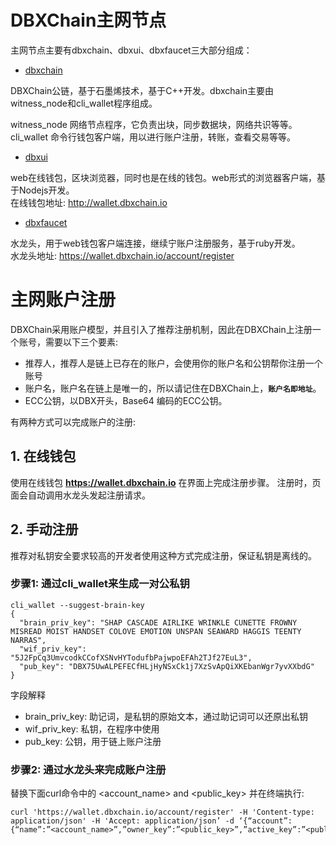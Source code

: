 # DBXChain主网节点

主网节点主要有dbxchain、dbxui、dbxfaucet三大部分组成：

* [dbxchain](dbxchain_introduction.md)

DBXChain公链，基于石墨烯技术，基于C++开发。dbxchain主要由witness_node和cli_wallet程序组成。

witness_node  网络节点程序，它负责出块，同步数据块，网络共识等等。<br>
cli_wallet  命令行钱包客户端，用以进行账户注册，转账，查看交易等等。

* [dbxui](dbxui_introduction.md) 

web在线钱包，区块浏览器，同时也是在线的钱包。web形式的浏览器客户端，基于Nodejs开发。 <br> 在线钱包地址: http://wallet.dbxchain.io

* [dbxfaucet](dbxfaucet_introduction.md) 

水龙头，用于web钱包客户端连接，继续宁账户注册服务，基于ruby开发。<br> 水龙头地址: https://wallet.dbxchain.io/account/register


# 主网账户注册
DBXChain采用账户模型，并且引入了推荐注册机制，因此在DBXChain上注册一个账号，需要以下三个要素:

* 推荐人，推荐人是链上已存在的账户，会使用你的账户名和公钥帮你注册一个账号
* 账户名，账户名在链上是唯一的，所以请记住在DBXChain上，<b>`账户名即地址`</b>。
* ECC公钥，以DBX开头，Base64 编码的ECC公钥。

有两种方式可以完成账户的注册:

## 1. 在线钱包
使用在线钱包 <b>https://wallet.dbxchain.io</b> 在界面上完成注册步骤。
注册时，页面会自动调用水龙头发起注册请求。

## 2. 手动注册
推荐对私钥安全要求较高的开发者使用这种方式完成注册，保证私钥是离线的。

### 步骤1: 通过cli_wallet来生成一对公私钥

```
cli_wallet --suggest-brain-key
{
  "brain_priv_key": "SHAP CASCADE AIRLIKE WRINKLE CUNETTE FROWNY MISREAD MOIST HANDSET COLOVE EMOTION UNSPAN SEAWARD HAGGIS TEENTY NARRAS",
  "wif_priv_key": "5J2FpCq3UmvcodkCCofXSNvHYTodufbPajwpoEFAh2TJf27EuL3",
  "pub_key": "DBX75UwALPEFECfHLjHyNSxCk1j7XzSvApQiXKEbanWgr7yvXXbdG"
}
```

字段解释

* brain_priv_key: 助记词，是私钥的原始文本，通过助记词可以还原出私钥
* wif_priv_key: 私钥，在程序中使用
* pub_key: 公钥，用于链上账户注册

### 步骤2: 通过水龙头来完成账户注册

替换下面curl命令中的 <account_name> and <public_key> 并在终端执行:

```
curl 'https://wallet.dbxchain.io/account/register' -H 'Content-type: application/json' -H 'Accept: application/json’ -d ‘{“account”:{“name”:”<account_name>”,”owner_key”:”<public_key>”,”active_key”:”<public_key>”,”memo_key”:”<public_key>”,”refcode”:null,”referrer”:null}}’
```